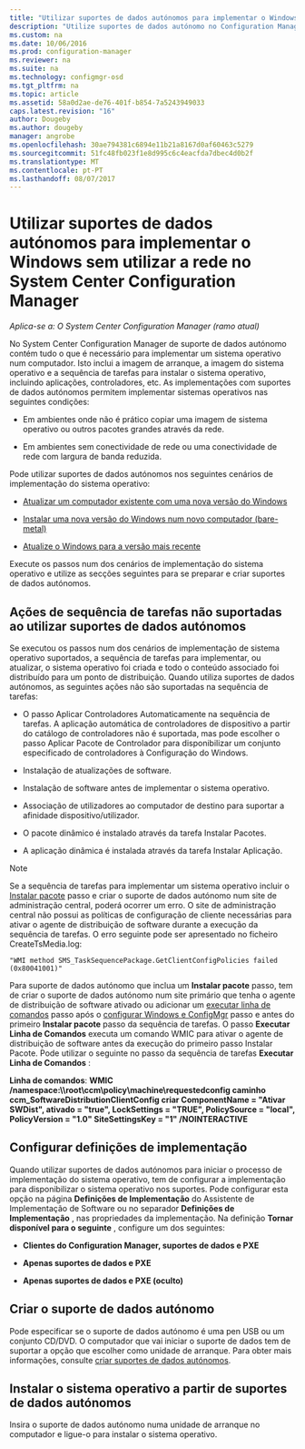 ```yaml
---
title: "Utilizar suportes de dados autónomos para implementar o Windows sem utilizar a rede | Microsoft Docs"
description: "Utilize suportes de dados autónomo no Configuration Manager para implementar sistemas operativos onde a largura de banda é limitada ou como uma opção para atualizar, instalar ou atualizar os computadores."
ms.custom: na
ms.date: 10/06/2016
ms.prod: configuration-manager
ms.reviewer: na
ms.suite: na
ms.technology: configmgr-osd
ms.tgt_pltfrm: na
ms.topic: article
ms.assetid: 58a0d2ae-de76-401f-b854-7a5243949033
caps.latest.revision: "16"
author: Dougeby
ms.author: dougeby
manager: angrobe
ms.openlocfilehash: 30ae794381c6894e11b21a8167d0af60463c5279
ms.sourcegitcommit: 51fc48fb023f1e8d995c6c4eacfda7dbec4d0b2f
ms.translationtype: MT
ms.contentlocale: pt-PT
ms.lasthandoff: 08/07/2017
---
```

# <a name="use-stand-alone-media-to-deploy-windows-without-using-the-network-in-system-center-configuration-manager"></a>Utilizar suportes de dados autónomos para implementar o Windows sem utilizar a rede no System Center Configuration Manager

*Aplica-se a: O System Center Configuration Manager (ramo atual)*

No System Center Configuration Manager de suporte de dados autónomo contém tudo o que é necessário para implementar um sistema operativo num computador. Isto inclui a imagem de arranque, a imagem do sistema operativo e a sequência de tarefas para instalar o sistema operativo, incluindo aplicações, controladores, etc. As implementações com suportes de dados autónomos permitem implementar sistemas operativos nas seguintes condições:  

-   Em ambientes onde não é prático copiar uma imagem de sistema operativo ou outros pacotes grandes através da rede.  

-   Em ambientes sem conectividade de rede ou uma conectividade de rede com largura de banda reduzida.  

Pode utilizar suportes de dados autónomos nos seguintes cenários de implementação do sistema operativo:  

-   [Atualizar um computador existente com uma nova versão do Windows](refresh-an-existing-computer-with-a-new-version-of-windows.md)  

-   [Instalar uma nova versão do Windows num novo computador (bare-metal)](install-new-windows-version-new-computer-bare-metal.md)  

-   [Atualize o Windows para a versão mais recente](upgrade-windows-to-the-latest-version.md)  

 Execute os passos num dos cenários de implementação do sistema operativo e utilize as secções seguintes para se preparar e criar suportes de dados autónomos.  

## <a name="task-sequence-actions-not-supported-when-using-stand-alone-media"></a>Ações de sequência de tarefas não suportadas ao utilizar suportes de dados autónomos  
 Se executou os passos num dos cenários de implementação de sistema operativo suportados, a sequência de tarefas para implementar, ou atualizar, o sistema operativo foi criada e todo o conteúdo associado foi distribuído para um ponto de distribuição. Quando utiliza suportes de dados autónomos, as seguintes ações não são suportadas na sequência de tarefas:  

-   O passo Aplicar Controladores Automaticamente na sequência de tarefas. A aplicação automática de controladores de dispositivo a partir do catálogo de controladores não é suportada, mas pode escolher o passo Aplicar Pacote de Controlador para disponibilizar um conjunto especificado de controladores à Configuração do Windows.  

-   Instalação de atualizações de software.  

-   Instalação de software antes de implementar o sistema operativo.  

-   Associação de utilizadores ao computador de destino para suportar a afinidade dispositivo/utilizador.  

-   O pacote dinâmico é instalado através da tarefa Instalar Pacotes.  

-   A aplicação dinâmica é instalada através da tarefa Instalar Aplicação.  

> [!NOTE]  
>  Se a sequência de tarefas para implementar um sistema operativo incluir o [Instalar pacote](../understand/task-sequence-steps.md#BKMK_InstallPackage) passo e criar o suporte de dados autónomo num site de administração central, poderá ocorrer um erro. O site de administração central não possui as políticas de configuração de cliente necessárias para ativar o agente de distribuição de software durante a execução da sequência de tarefas. O erro seguinte pode ser apresentado no ficheiro CreateTsMedia.log:  
>   
>  `"WMI method SMS_TaskSequencePackage.GetClientConfigPolicies failed (0x80041001)"`
>   
>  Para suporte de dados autónomo que inclua um **Instalar pacote** passo, tem de criar o suporte de dados autónomo num site primário que tenha o agente de distribuição de software ativado ou adicionar um [executar linha de comandos](../understand/task-sequence-steps.md#BKMK_RunCommandLine) passo após o [configurar Windows e ConfigMgr](../understand/task-sequence-steps.md#BKMK_SetupWindowsandConfigMgr) passo e antes do primeiro **Instalar pacote** passo da sequência de tarefas. O passo **Executar Linha de Comandos** executa um comando WMIC para ativar o agente de distribuição de software antes da execução do primeiro passo Instalar Pacote. Pode utilizar o seguinte no passo da sequência de tarefas **Executar Linha de Comandos** :  
>   
>  **Linha de comandos**: **WMIC /namespace:\\\root\ccm\policy\machine\requestedconfig caminho ccm_SoftwareDistributionClientConfig criar ComponentName = "Ativar SWDist", ativado = "true", LockSettings = "TRUE", PolicySource = "local", PolicyVersion = "1.0" SiteSettingsKey = "1" /NOINTERACTIVE**  

## <a name="configure-deployment-settings"></a>Configurar definições de implementação  
 Quando utilizar suportes de dados autónomos para iniciar o processo de implementação do sistema operativo, tem de configurar a implementação para disponibilizar o sistema operativo nos suportes. Pode configurar esta opção na página **Definições de Implementação** do Assistente de Implementação de Software ou no separador **Definições de Implementação** , nas propriedades da implementação.  Na definição **Tornar disponível para o seguinte** , configure um dos seguintes:  

-   **Clientes do Configuration Manager, suportes de dados e PXE**  

-   **Apenas suportes de dados e PXE**  

-   **Apenas suportes de dados e PXE (oculto)**  

## <a name="create-the-stand-alone-media"></a>Criar o suporte de dados autónomo  
 Pode especificar se o suporte de dados autónomo é uma pen USB ou um conjunto CD/DVD. O computador que vai iniciar o suporte de dados tem de suportar a opção que escolher como unidade de arranque. Para obter mais informações, consulte [criar suportes de dados autónomos](create-stand-alone-media.md).  

## <a name="install-the-operating-system-from-stand-alone-media"></a>Instalar o sistema operativo a partir de suportes de dados autónomos  
 Insira o suporte de dados autónomo numa unidade de arranque no computador e ligue-o para instalar o sistema operativo.  
